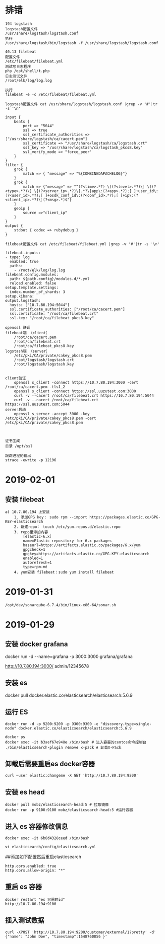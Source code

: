 # 排错

```
194 logstash
logstash配置文件
/usr/share/logstash/logstash.conf
执行
/usr/share/logstash/bin/logstash -f /usr/share/logstash/logstash.conf
```



```
40.13 filebeat
配置文件
/etc/filebeat/filebeat.yml
测试写日志程序
php /opt/shell/t.php
日志测试文件
/root/elk/log/log.log

执行
filebeat -e -c /etc/filebeat/filebeat.yml
```



```
logstash配置文件 cat /usr/share/logstash/logstash.conf |grep -v '#'|tr -s '\n'

input {
    beats {
        port => "5044"
        ssl => true
        ssl_certificate_authorities => ["/usr/share/logstash/ca/cacert.pem"]
        ssl_certificate => "/usr/share/logstash/ca/logstash.crt"
        ssl_key => "/usr/share/logstash/ca/logstash_pkcs8.key"
        ssl_verify_mode => "force_peer"
    }
}
filter {
	grok {
        match => { "message" => "%{COMBINEDAPACHELOG}"}
    }
    grok {
    	match => {"message" => "^(?<time>.*?) \[(?<level>.*?)\] \[(?<type>.*?)\] \[(?<server_ip>.*?)\].*?\[app\:(?<app>.*?);[ ]+user_id\:(?<user_id>.*?);[ ]+osdk_conf_id\:(?<conf_id>.*?);[ ]+ip\:(?<client_ip>.*?)\](?<msg>.*)$"}
    }
    geoip {
        source =>"client_ip"
    }
}
output {
    stdout { codec => rubydebug }
}
```



```
filebeat配置文件 cat /etc/filebeat/filebeat.yml |grep -v '#'|tr -s '\n'

filebeat.inputs:
- type: log
  enabled: true
  paths:
    - /root/elk/log/log.log
filebeat.config.modules:
  path: ${path.config}/modules.d/*.yml
  reload.enabled: false
setup.template.settings:
  index.number_of_shards: 3
setup.kibana:
output.logstash:
  hosts: ["10.7.80.194:5044"]
  ssl.certificate_authorities: ["/root/ca/cacert.pem"]
  ssl.certificate: "/root/ca/filebeat.crt"
  ssl.key: "/root/ca/filebeat_pkcs8.key"
```



```
openssl 联调
filebeat端 （client） 
	/root/ca/cacert.pem
	/root/ca/filebeat.crt
	/root/ca/filebeat_pkcs8.key
logstash端 （server）
	/etc/pki/CA/private/cakey_pkcs8.pem
	/root/logstash/logstash.crt
	/root/logstash/logstash.key
	
	
client验证
	openssl s_client -connect https://10.7.80.194:3000 -cert /root/ca/cacert.pem -tls1_2 
	openssl s_client -connect https://ssl.uuzutest.com:3000
	curl -v --cacert /root/ca/filebeat.crt https://10.7.80.194:5044
	curl -v --cacert /root/ca/filebeat.crt https://ssl.uuzutest.com:5044
server启动
	openssl s_server -accept 3000 -key /etc/pki/CA/private/cakey_pkcs8.pem -cert /etc/pki/CA/private/cakey_pkcs8.pem
	
	
	
证书生成
目录 /opt/ssl
```



```
跟踪进程的输出
strace -ewrite -p 12196
```















# 2019-02-01

## 安装 filebeat

```
a) 10.7.80.194 上安装
	1. 添加GPG key： sudo rpm --import https://packages.elastic.co/GPG-KEY-elasticsearch
	2. 新建repo： touch /etc/yum.repos.d/elastic.repo
	3. repo里添加内容
		[elastic-6.x]
        name=Elastic repository for 6.x packages
        baseurl=https://artifacts.elastic.co/packages/6.x/yum
        gpgcheck=1
        gpgkey=https://artifacts.elastic.co/GPG-KEY-elasticsearch
        enabled=1
        autorefresh=1
        type=rpm-md
    4. yum安装 filebeat：sudo yum install filebeat
```




# 2019-01-31
```/opt/dev/sonarqube-6.7.4/bin/linux-x86-64/sonar.sh```

# 2019-01-29

## 安装 docker grafana
docker run -d --name=grafana -p 3000:3000 grafana/grafana

http://10.7.80.194:3000/
admin/12345678

## 安装 es
docker pull docker.elastic.co/elasticsearch/elasticsearch:5.6.9
## 运行 ES
```
docker run -d -p 9200:9200 -p 9300:9300 -e "discovery.type=single-node" docker.elastic.co/elasticsearch/elasticsearch:5.6.9

docker ps 
docker exec -it b3aef67e948e /bin/bash # 进入容器的centos命令控制台
./bin/elasticsearch-plugin remove x-pack # 卸载X-Pack
```
## 卸载后需要重启es docker容器
```
curl –user elastic:changeme -X GET 'http://10.7.80.194:9200'
```

## 安装 es head
```
docker pull mobz/elasticsearch-head:5 # 拉取镜像
docker run -p 9100:9100 mobz/elasticsearch-head:5 #运行容器
```
## 进入 es 容器修改信息
```
docker exec -it 6b6d4328ceed /bin/bash

vi elasticsearch/config/elasticsearch.yml
```
##添加如下配置然后重启elasticsearch
```
http.cors.enabled: true
http.cors.allow-origin: "*"
```
## 重启 es 容器
```
docker restart "es 容器的id"
http://10.7.80.194:9100
```
## 插入测试数据
```
curl -XPOST 'http://10.7.80.194:9200/customer/external/1?pretty' -d' {"name": "John Doe", "timestamp":1548760056 }'
```